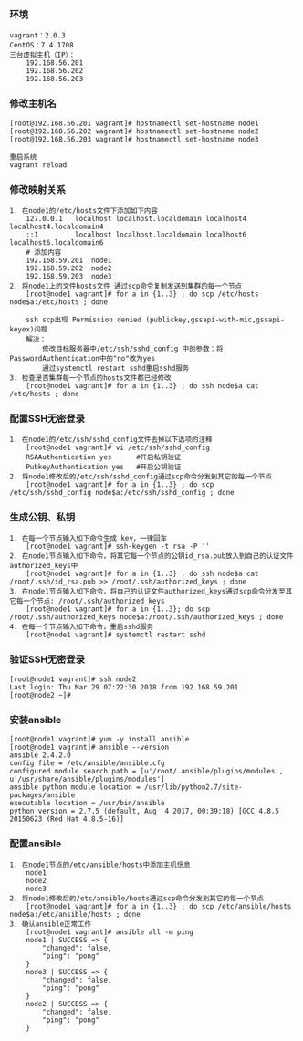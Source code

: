 ### 环境
	vagrant：2.0.3
	CentOS：7.4.1708
	三台虚拟主机（IP）：
		192.168.56.201
		192.168.56.202
		192.168.56.203
### 修改主机名
	[root@192.168.56.201 vagrant]# hostnamectl set-hostname node1
	[root@192.168.56.202 vagrant]# hostnamectl set-hostname node2
	[root@192.168.56.203 vagrant]# hostnamectl set-hostname node3

	重启系统
	vagrant reload
### 修改映射关系
	1. 在node1的/etc/hosts文件下添加如下内容
		127.0.0.1   localhost localhost.localdomain localhost4 localhost4.localdomain4
		::1         localhost localhost.localdomain localhost6 localhost6.localdomain6
		# 添加内容
		192.168.59.201  node1
		192.168.59.202  node2
		192.168.59.203  node3
	2. 将node1上的文件hosts文件 通过scp命令复制发送到集群的每一个节点
		[root@node1 vagrant]# for a in {1..3} ; do scp /etc/hosts node$a:/etc/hosts ; done

		ssh scp出现 Permission denied (publickey,gssapi-with-mic,gssapi-keyex)问题
		解决：
			修改目标服务器中/etc/ssh/sshd_config 中的参数：将PasswordAuthentication中的"no"改为yes
			通过systemctl restart sshd重启sshd服务
	3. 检查是否集群每一个节点的hosts文件都已经修改
		[root@node1 vagrant]# for a in {1..3} ; do ssh node$a cat /etc/hosts ; done

### 配置SSH无密登录
	1. 在node1的/etc/ssh/sshd_config文件去掉以下选项的注释
		[root@node1 vagrant]# vi /etc/ssh/sshd_config 
		RSAAuthentication yes      #开启私钥验证
		PubkeyAuthentication yes   #开启公钥验证
	2. 将node1修改后的/etc/ssh/sshd_config通过scp命令分发到其它的每一个节点
		[root@node1 vagrant]# for a in {1..3} ; do scp /etc/ssh/sshd_config node$a:/etc/ssh/sshd_config ; done

### 生成公钥、私钥
	1. 在每一个节点输入如下命令生成 key，一律回车
		[root@node1 vagrant]# ssh-keygen -t rsa -P ''
	2. 在node1节点输入如下命令，将其它每一个节点的公钥id_rsa.pub放入到自己的认证文件authorized_keys中
		[root@node1 vagrant]# for a in {1..3} ; do ssh node$a cat /root/.ssh/id_rsa.pub >> /root/.ssh/authorized_keys ; done
	3. 在node1节点输入如下命令，将自己的认证文件authorized_keys通过scp命令分发至其它每一个节点: /root/.ssh/authorized_keys
		[root@node1 vagrant]# for a in {1..3}; do scp /root/.ssh/authorized_keys node$a:/root/.ssh/authorized_keys ; done
	4. 在每一个节点输入如下命令，重启sshd服务
		[root@node1 vagrant]# systemctl restart sshd

### 验证SSH无密登录
	[root@node1 vagrant]# ssh node2
	Last login: Thu Mar 29 07:22:30 2018 from 192.168.59.201
	[root@node2 ~]#

### 安装ansible
	[root@node1 vagrant]# yum -y install ansible
	[root@node1 vagrant]# ansible --version
	ansible 2.4.2.0
	config file = /etc/ansible/ansible.cfg
	configured module search path = [u'/root/.ansible/plugins/modules', u'/usr/share/ansible/plugins/modules']
	ansible python module location = /usr/lib/python2.7/site-packages/ansible
	executable location = /usr/bin/ansible
	python version = 2.7.5 (default, Aug  4 2017, 00:39:18) [GCC 4.8.5 20150623 (Red Hat 4.8.5-16)]

###	配置ansible
	1. 在node1节点的/etc/ansible/hosts中添加主机信息
		node1
		node2
		node3
	2. 将node1修改后的/etc/ansible/hosts通过scp命令分发到其它的每一个节点
		[root@node1 vagrant]# for a in {1..3} ; do scp /etc/ansible/hosts node$a:/etc/ansible/hosts ; done
	3. 确认ansible正常工作
		[root@node1 vagrant]# ansible all -m ping
		node1 | SUCCESS => {
		    "changed": false,
		    "ping": "pong"
		}
		node3 | SUCCESS => {
		    "changed": false,
		    "ping": "pong"
		}
		node2 | SUCCESS => {
		    "changed": false,
		    "ping": "pong"
		}





